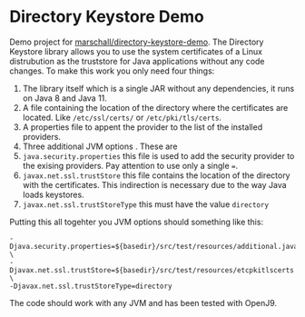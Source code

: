 Directory Keystore Demo
=======================

Demo project for [marschall/directory-keystore-demo](https://github.com/marschall/directory-keystore-demo). The Directory Keystore library allows you to use the system certificates of a Linux distrubution as the truststore for Java applications without any code changes. To make this work you only need four things:

1. The library itself which is a single JAR without any dependencies, it runs on Java 8 and Java 11.
1. A file containing the location of the directory where the certificates are located. Like `/etc/ssl/certs/` or `/etc/pki/tls/certs`.
1. A properties file to appent the provider to the list of the installed providers.
1. Three additional JVM options . These are
  1. `java.security.properties` this file is used to add the security provider to the exising providers. Pay attention to use only a single `=`.
  1. `javax.net.ssl.trustStore` this file contains the location of the directory with the certificates. This indirection is necessary due to the way Java loads keystores.
  1. `javax.net.ssl.trustStoreType` this must have the value `directory`

Putting this all togehter you JVM options should something like this:

```
-Djava.security.properties=${basedir}/src/test/resources/additional.java.security \
-Djavax.net.ssl.trustStore=${basedir}/src/test/resources/etcpkitlscerts \
-Djavax.net.ssl.trustStoreType=directory
```

The code should work with any JVM and has been tested with OpenJ9.
